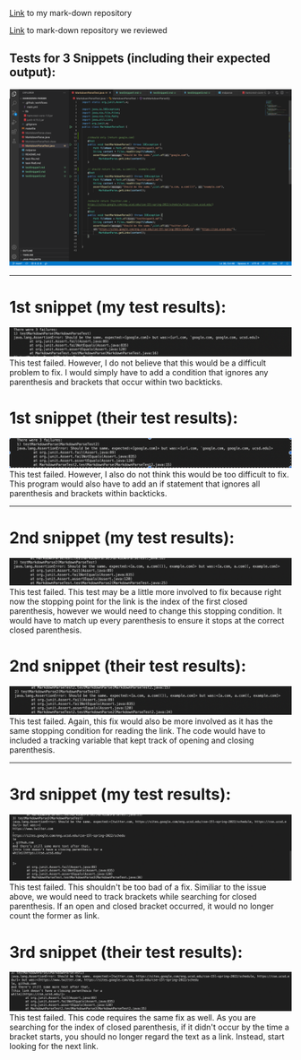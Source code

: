 [Link](https://github.com/mikayladalton2/markdown-parser)  to my mark-down repository

[Link](https://github.com/ezh247467/markdown-parser.git)  to mark-down repository we reviewed

## Tests for 3 Snippets (including their expected output):
![tests for 3 snippets](mytests.png)

--------------------

# 1st snippet (my test results):
![my test snippet1](test%20snippet1%20me.png)
This test failed. However, I do not believe that this would be a difficult problem to fix. I would simply have to add a condition that ignores any parenthesis and brackets that occur within two backticks. 

# 1st snippet (their test results):
![their test snippet1](test%20snippet1%20them.png)
This test failed. However, I also do not think this would be too difficult to fix. This program would also have to add an if statement that ignores all parenthesis and brackets within backticks. 

--------------------

# 2nd snippet (my test results):
![my test snippet2](test%20snippet2%20me.png)
This test failed. This test may be a little more involved to fix because right now the stopping point for the link is the index of the first closed parenthesis, however we would need to change this stopping condition. It would have to match up every parenthesis to ensure it stops at the correct closed parenthesis.  

# 2nd snippet (their test results):
![their test snippet2](test%20snippet2%20them.png)
This test failed. Again, this fix would also be more involved as it has the same stopping condition for reading the link. The code would have to included a tracking variable that kept track of opening and closing parenthesis. 

--------------------

# 3rd snippet (my test results):
![my test snippet3](test%20snippet3%20me.png)
This test failed. This shouldn't be too bad of a fix. Similiar to the issue above, we would need to track brackets while searching for closed parenthesis. If an open and closed bracket occurred, it would no longer count the former as link. 

# 3rd snippet (their test results):
![their test snippet3](test%20snippet3%20them.png)
This test failed. This code requires the same fix as well. As you are searching for the index of closed parenthesis, if it didn't occur by the time a bracket starts, you should no longer regard the text as a link. Instead, start looking for the next link. 
